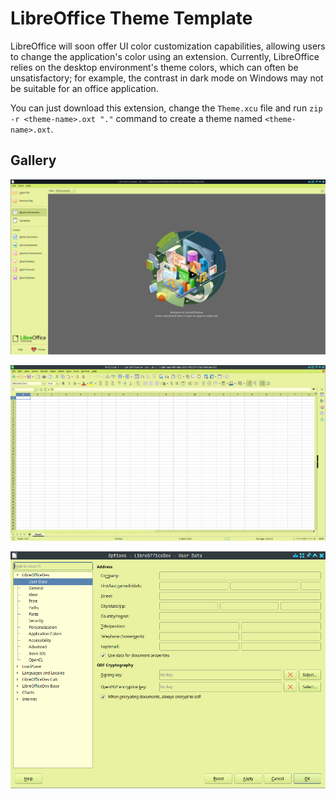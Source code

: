 # LibreOffice Theme Template

LibreOffice will soon offer UI color customization capabilities, allowing users to change the application's color using an
extension. Currently, LibreOffice relies on the desktop environment's theme colors, which can often be unsatisfactory; for
example, the contrast in dark mode on Windows may not be suitable for an office application.

You can just download this extension, change the `Theme.xcu` file and run `zip -r <theme-name>.oxt "."` command to create
a theme named `<theme-name>.oxt`.

## Gallery

![Lime Theme Start center](assets/lime-theme-start-center.png)


![Lime Theme Calc](assets/lime-theme-calc.png)


![Lime Options Dialog](assets/lime-theme-options-dialog.png)
